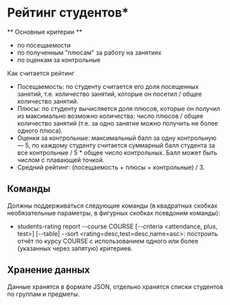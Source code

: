 # Рейтинг студентов*

** Основные критерии **

 -   по посещаемости
 -   по полученным "плюсам" за работу на занятиях
 -   по оценкам за контрольные

Как считается рейтинг

-    Посещаемость: по студенту считается его доля посещенных занятий, т.е. количество занятий, которые он посетил / общее количество занятий.
-    Плюсы: по студенту вычисляется доля плюсов, которые он получил из максимально возможно количества: число плюсов / общее количество занятий (т.е. за одно занятие можно получить не более одного плюса).
-    Оценки за контрольные: максимальный балл за одну контрольную — 5, по каждому студенту считается суммарный балл студента за все контрольные / 5 * общее число контрольных. Балл может быть числом с плавающей точкой.
-    Средний рейтинг: (посещаемость + плюсы + контрольные) / 3.

## Команды

Должны поддерживаться следующие команды (в квадратных скобках необязательные параметры, в фигурных скобках псевдоним команды):

 -   students-rating report --course COURSE [--criteria <attendance, plus, test>] [--table] --sort <rating=desc,test=desc,name=asc>: построить отчёт по курсу COURSE с использованием одного или более (указанных через запятую) критериев.

## Хранение данных

Данные хранятся в формате JSON, отдельно хранятся списки студентов по группам и предметы.

